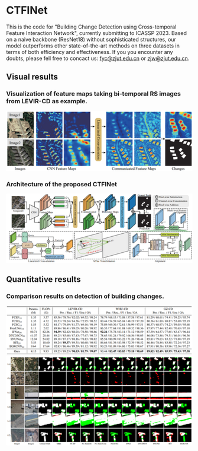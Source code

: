 # CTFINet

This is the code for "Building Change Detection using Cross-temporal Feature Interaction Network", currently submitting to ICASSP 2023. Based on a naive backbone (ResNet18) without sophisticated structures, our model outperforms other state-of-the-art methods on three datasets in terms of both efficiency and effectiveness. If you you encounter any doubts, please fell free to concact us: fyc@zjut.edu.cn or zjw@zjut.edu.cn.

## **Visual results**
### Visualization of feature maps taking bi-temporal RS images from LEVIR-CD as example.
![image](https://github.com/ZhengJianwei2/CTFINet/blob/main/images/vis.png)  

### Architecture of the proposed CTFINet
![image](https://github.com/ZhengJianwei2/CTFINet/blob/main/images/model.png)  

## **Quantitative results**
###  Comparison results on detection of building changes. 
<img src="https://github.com/ZhengJianwei2/CTFINet/blob/main/images/compare.PNG" width="1000px">
<img src="https://github.com/ZhengJianwei2/CTFINet/blob/main/images/result.PNG" width="1000px">
